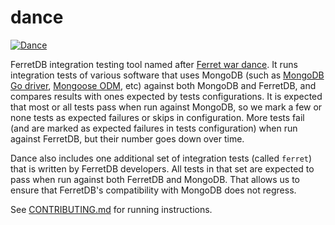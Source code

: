 # dance

[![Dance](https://github.com/FerretDB/dance/actions/workflows/dance.yml/badge.svg)](https://github.com/FerretDB/dance/actions/workflows/dance.yml)

FerretDB integration testing tool named after [Ferret war dance](https://en.wikipedia.org/wiki/Weasel_war_dance).
It runs integration tests of various software that uses MongoDB (such as [MongoDB Go driver](https://github.com/mongodb/mongo-go-driver), [Mongoose ODM](https://mongoosejs.com), etc) against both MongoDB and FerretDB, and compares results with ones expected by tests configurations.
It is expected that most or all tests pass when run against MongoDB, so we mark a few or none tests as expected failures or skips in configuration.
More tests fail (and are marked as expected failures in tests configuration) when run against FerretDB, but their number goes down over time.

Dance also includes one additional set of integration tests (called `ferret`) that is written by FerretDB developers.
All tests in that set are expected to pass when run against both FerretDB and MongoDB.
That allows us to ensure that FerretDB's compatibility with MongoDB does not regress.

See [CONTRIBUTING.md](CONTRIBUTING.md) for running instructions.
